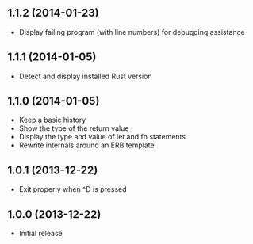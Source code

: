 1.1.2 (2014-01-23)
------------------
* Display failing program (with line numbers) for debugging assistance

1.1.1 (2014-01-05)
------------------
* Detect and display installed Rust version

1.1.0 (2014-01-05)
------------------
* Keep a basic history
* Show the type of the return value
* Display the type and value of let and fn statements
* Rewrite internals around an ERB template

1.0.1 (2013-12-22)
------------------
* Exit properly when ^D is pressed

1.0.0 (2013-12-22)
------------------
* Initial release
